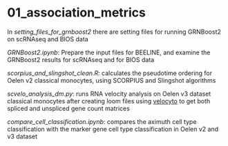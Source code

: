 # 01_association_metrics


In *setting_files_for_grnboost2* there are setting files for running GRNBoost2 on scRNAseq and BIOS data

*GRNBoost2.ipynb*: Prepare the input files for BEELINE, and examine the GRNBoost2 results for scRNAseq and for BIOS data

*scorpius_and_slingshot_clean.R*: calculates the pseudotime ordering for Oelen v2 classical monocytes, using SCORPIUS and Slingshot algorithms

*scvelo_analysis_dm.py*: runs RNA velocity analysis on Oelen v3 dataset classical monocytes after creating loom files using [velocyto](http://velocyto.org/velocyto.py/tutorial/cli.html) to get both spliced and unspliced gene count matrices

*compare_cell_classification.ipynb*: compares the aximuth cell type classification with the marker gene cell type classification in Oelen v2 and v3 dataset
